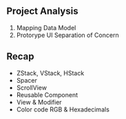 ## Project Analysis
1. Mapping Data Model
2. Protorype UI Separation of Concern

## Recap
- ZStack, VStack, HStack
- Spacer
- ScrollView
- Reusable Component
- View & Modifier
- Color code RGB & Hexadecimals
